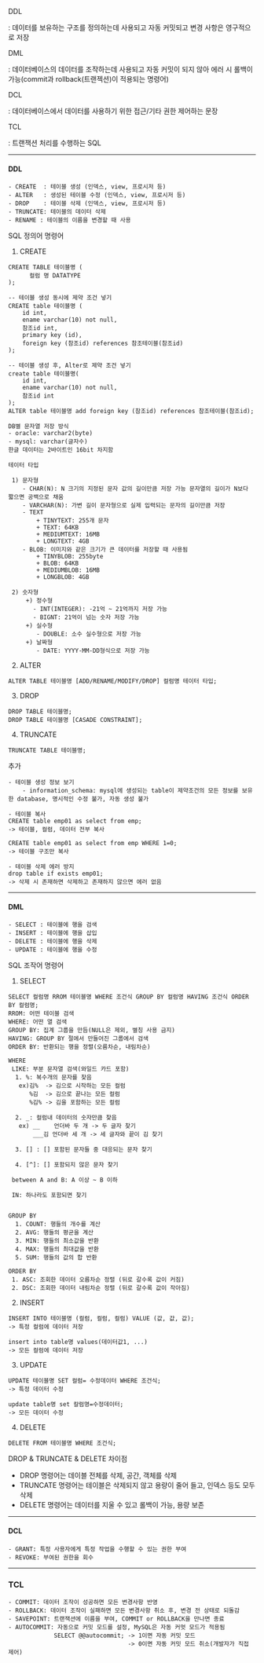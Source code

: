 DDL

: 데이터를 보유하는 구조를 정의하는데 사용되고 자동 커밋되고 변경 사항은 영구적으로 저장

DML

: 데이터베이스의 데이터를 조작하는데 사용되고 자동 커밋이 되지 않아 에러 시 롤백이 가능(commit과 rollback(트랜젝션)이 적용되는 명령어)


DCL

: 데이터베이스에서 데이터를 사용하기 위한 접근/기타 권한 제어하는 문장

TCL

: 트랜잭션 처리를 수행하는 SQL

----

#### DDL

    - CREATE  : 테이블 생성 (인덱스, view, 프로시저 등)
    - ALTER   : 생성된 테이블 수정 (인덱스, view, 프로시저 등)
    - DROP    : 테이블 삭제 (인덱스, view, 프로시저 등) 
    - TRUNCATE: 테이블의 데이터 삭제
    - RENAME : 테이블의 이름을 변경할 때 사용
    

SQL 정의어 명령어

   1. CREATE
   
    CREATE TABLE 테이블명 (
          컬럼 명 DATATYPE
    );  

    -- 테이블 생성 동시에 제약 조건 넣기
    CREATE table 테이블명 (
	    id int,
	    ename varchar(10) not null,
	    참조id int, 
	    primary key (id),
	    foreign key (참조id) references 참조테이블(참조id)
    );
    
    -- 테이블 생성 후, Alter로 제약 조건 넣기
    create table 테이블명(
	    id int,
	    ename varchar(10) not null,
	    참조id int
    );
    ALTER table 테이블명 add foreign key (참조id) references 참조테이블(참조id);

    DB별 문자열 저장 방식
    - oracle: varchar2(byte)
    - mysql: varchar(글자수)
    한글 데이터는 2바이트인 16bit 차지함

    테이터 타입 

     1) 문자형
        - CHAR(N): N 크기의 지정된 문자 값의 길이만큼 저장 가능 문자열의 길이가 N보다 짧으면 공백으로 채움
        - VARCHAR(N): 가변 길이 문자형으로 실제 입력되는 문자의 길이만큼 저장
        - TEXT
            + TINYTEXT: 255개 문자
            + TEXT: 64KB
            + MEDIUMTEXT: 16MB
            + LONGTEXT: 4GB
        - BLOB: 이미지와 같은 크기가 큰 데이터를 저장할 때 사용됨
            + TINYBLOB: 255byte
            + BLOB: 64KB
            + MEDIUMBLOB: 16MB
            + LONGBLOB: 4GB
      
     2) 숫자형
         +) 정수형
           - INT(INTEGER): -21억 ~ 21억까지 저장 가능
           - BIGNT: 21억이 넘는 숫자 저장 가능 
         +) 실수형
            - DOUBLE: 소수 실수형으로 저장 가능
         +) 날짜형 
            - DATE: YYYY-MM-DD형식으로 저장 가능 

   2. ALTER

    ALTER TABLE 테이블명 [ADD/RENAME/MODIFY/DROP] 컬럼명 테이터 타입;
      
   3. DROP

    DROP TABLE 테이블명;
    DROP TABLE 테이블명 [CASADE CONSTRAINT];
      
   4. TRUNCATE

    TRUNCATE TABLE 테이블명;


  추가
   
    - 테이블 생성 정보 보기
        - information_schema: mysql에 생성되는 table이 제약조건의 모든 정보를 보유한 database, 명시적인 수정 불가, 자동 생성 불가

    - 테이블 복사
    CREATE table emp01 as select from emp;
    -> 테이블, 컬럼, 데이터 전부 복사

    CREATE table emp01 as select from emp WHERE 1=0;
    -> 테이블 구조만 복사

    - 테이블 삭제 에러 방지
    drop table if exists emp01;
    -> 삭제 시 존재하면 삭제하고 존재하지 않으면 에러 없음  

-----

#### DML

    - SELECT : 테이블에 행을 검색
    - INSERT : 테이블에 행을 삽입 
    - DELETE : 테이블에 행을 삭제 
    - UPDATE : 테이블에 행을 수정


SQL 조작어 명령어

  1. SELECT 

    SELECT 컬럼명 RROM 테이블명 WHERE 조건식 GROUP BY 컬럼명 HAVING 조건식 ORDER BY 컬럼명;
    RROM: 어떤 테이블 검색
    WHERE: 어떤 열 검색
    GROUP BY: 집계 그룹을 만듬(NULL은 제외, 별칭 사용 금지)
    HAVING: GROUP BY 절에서 만들어진 그룹에서 검색
    ORDER BY: 반환되는 행을 정렬(오름차순, 내림차순)

    WHERE
     LIKE: 부분 문자열 검색(와일드 카드 포함)
      1. %: 복수개의 문자를 찾음 
       ex)김%  -> 김으로 시작하는 모든 컬럼
          %김  -> 김으로 끝나는 모든 컬럼 
          %김% -> 김을 포함하는 모든 컬럼 
     
      2. _: 컬럼내 데이터의 숫자만큼 찾음
       ex) __    언더바 두 개 -> 두 글자 찾기
           ___김 언더바 세 개 -> 세 글자와 끝이 김 찾기
          
      3. [] : [] 포함된 문자들 중 대응되는 문자 찾기

      4. [^]: [] 포함되지 않은 문자 찾기

     between A and B: A 이상 ~ B 이하
     
     IN: 하나라도 포함되면 찾기


    GROUP BY
      1. COUNT: 행들의 개수를 계산
      2. AVG: 행들의 평균을 계산
      3. MIN: 행들의 최소값을 반환
      4. MAX: 행들의 최대값을 반환
      5. SUM: 행들의 값의 합 반환

    ORDER BY
     1. ASC: 조회한 데이터 오름차순 정렬 (뒤로 갈수록 값이 커짐)
     2. DSC: 조회한 데이터 내림차순 정렬 (뒤로 갈수록 값이 작아짐)
     

  2. INSERT

    INSERT INTO 테이블명 (컬럼, 컬럼, 컬럼) VALUE (값, 값, 값);
    -> 특정 컬럼에 데이터 저장

    insert into table명 values(데이터값1, ...)
    -> 모든 컬럼에 데이터 저장


  3. UPDATE

    UPDATE 테이블명 SET 컬럼= 수정데이터 WHERE 조건식;
    -> 특정 데이터 수정

    update table명 set 칼럼명=수정데이터;
    -> 모든 데이터 수정 

  4. DELETE

    DELETE FROM 테이블명 WHERE 조건식; 


DROP & TRUNCATE & DELETE 차이점

+ DROP 명령어는 데이블 전체를 삭제, 공간, 객체를 삭제
+ TRUNCATE 명령어는 테이블은 삭제되지 않고 용량이 줄어 들고, 인덱스 등도 모두 삭제
+ DELETE 명령어는 데이터를 지울 수 있고 롤백이 가능, 용량 보존

----


#### DCL

    - GRANT: 특정 사용자에게 특정 작업을 수행할 수 있는 권한 부여
    - REVOKE: 부여된 권한을 회수


----

### TCL

    - COMMIT: 데이터 조작이 성공하면 모든 변경사항 반영
    - ROLLBACK: 데이터 조작이 실패하면 모든 변경사항 취소 후, 변경 전 상태로 되돌감 
    - SAVEPOINT: 트랜잭션에 이름을 부여, COMMIT or ROLLBACK을 만나면 종료 
    - AUTOCOMMIT: 자동으로 커밋 모드를 설정, MySQL은 자동 커멋 모드가 적용됨 
                 SELECT @@autocommit; -> 1이면 자동 커밋 모드 
                                      -> 0이면 자동 커밋 모드 취소(개발자가 직접 제어)  












      
